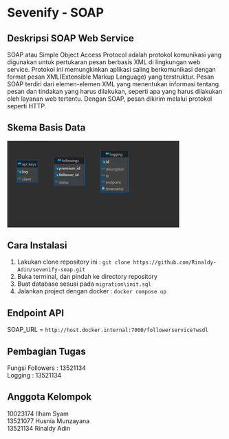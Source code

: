 # Sevenify - SOAP

## Deskripsi SOAP Web Service
SOAP atau Simple Object Access Protocol adalah protokol komunikasi yang digunakan untuk pertukaran pesan berbasis XML di lingkungan web service. Protokol ini memungkinkan aplikasi saling berkomunikasi dengan  format pesan XML(Extensible Markup Language) yang terstruktur. Pesan SOAP terdiri dari elemen-elemen XML yang menentukan informasi tentang pesan dan tindakan yang harus dilakukan, seperti apa yang harus dilakukan oleh layanan web tertentu. Dengan SOAP, pesan dikirim melalui protokol seperti HTTP.

## Skema Basis Data 
<img src="images/db-soap.png" width="400" align="center">

## Cara Instalasi
1. Lakukan clone repository ini : `git clone https://github.com/Rinaldy-Adin/sevenify-soap.git`
2. Buka terminal, dan pindah ke directory repository
3. Buat database sesuai pada `migration\init.sql`
4. Jalankan project dengan docker : `docker compose up`

## Endpoint API
SOAP_URL = `http://host.docker.internal:7000/followerservice?wsdl`

## Pembagian Tugas
Fungsi Followers : 13521134 <br>
Logging : 13521134<br>

## Anggota Kelompok
10023174 Ilham Syam<br>
13521077 Husnia Munzayana<br>
13521134 Rinaldy Adin<br>
